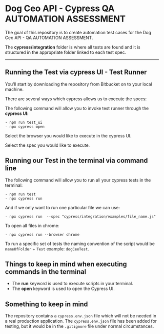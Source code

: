 # Dog Ceo API - Cypress QA AUTOMATION ASSESSMENT

The goal of this repository is to create automation test cases for the Dog Ceo API - QA AUTOMATION ASSESSMENT.

The **cypress/integration** folder is where all tests are found and it is structured in the appropriate folder
linked to each test spec.

---

## Running the Test via cypress UI - Test Runner

You’ll start by downloading the repository from Bitbucket on to your local machine.

There are several ways which cypress allows us to execute the specs:

The following command will allow you to invoke test runner through the **cypress UI**:

    - npm run test_ui
    - npx cypress open

Select the browser you would like to execute in the cypress UI.

Select the spec you would like to execute.

## Running our Test in the terminal via command line

The following command will allow you to run all your cypress tests in the terminal:

    - npm run test
    - npx cypress run

And if we only want to run one particular file we can use:

    - npx cypress run  --spec "cypress/integration/examples/file_name.js"

To open all files in chrome:

    - npx cypress run --browser chrome

To run a specific set of tests the naming convention of the script would be `nameOfFolder` + `Test` example: `dogCeoTest`.

## Things to keep in mind when executing commands in the terminal

- The **run** keyword is used to execute scripts in your terminal.
- The **open** keyword is used to open the Cypress UI.

## Something to keep in mind

The repository contains a `cypress.env.json` file which will not be needed in a real production application. The `cypress.env.json` file has been added for testing, but it would be in the `.gitignore` file under normal circumstances.
